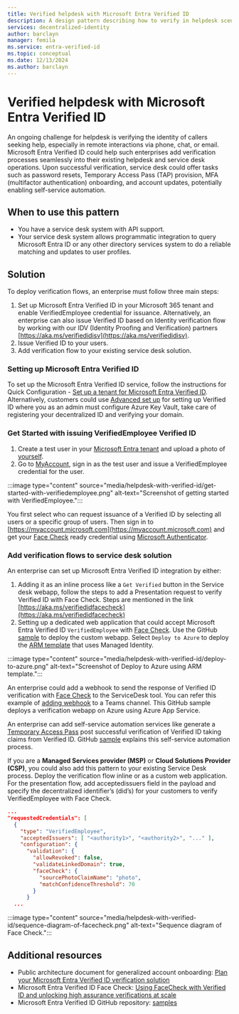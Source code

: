 ```yaml
---
title: Verified helpdesk with Microsoft Entra Verified ID
description: A design pattern describing how to verify in helpdesk scenarios
services: decentralized-identity
author: barclayn
manager: femila
ms.service: entra-verified-id
ms.topic: conceptual
ms.date: 12/13/2024
ms.author: barclayn
---
```



# Verified helpdesk with Microsoft Entra Verified ID

An ongoing challenge for helpdesk is verifying the identity of callers seeking help, especially in remote interactions via phone, chat, or email. Microsoft Entra Verified ID could help such enterprises add verification processes seamlessly into their existing helpdesk and service desk operations. Upon successful verification, service desk could offer tasks such as password resets, Temporary Access Pass (TAP) provision, MFA (multifactor authentication) onboarding, and account updates, potentially enabling self-service automation.

## When to use this pattern

- You have a service desk system with API support.
- Your service desk system allows programmatic integration to query Microsoft Entra ID or any other directory services system to do a reliable matching and updates to user profiles.

## Solution

To deploy verification flows, an enterprise must follow three main steps:

1. Set up Microsoft Entra Verified ID in your Microsoft 365 tenant and enable VerifiedEmployee credential for issuance. Alternatively, an enterprise can also issue Verified ID based on Identity verification flow by working with our IDV (Identity Proofing and Verification) partners [https://aka.ms/verifiedidisv](https://aka.ms/verifiedidisv). 
1. Issue Verified ID to your users.
1. Add verification flow to your existing service desk solution.

<a name='setting-up-entra-verified-id'></a>

### Setting up Microsoft Entra Verified ID

To set up the Microsoft Entra Verified ID service, follow the instructions for Quick Configuration - [Set up a tenant for Microsoft Entra Verified ID](verifiable-credentials-configure-tenant-quick.md). Alternatively, customers could use [Advanced set up](verifiable-credentials-configure-tenant.md) for setting up Verified ID where you as an admin must configure Azure Key Vault, take care of registering your decentralized ID and verifying your domain.

### Get Started with issuing VerifiedEmployee Verified ID

1. Create a test user in your [Microsoft Entra tenant](https://entra.microsoft.com/#view/Microsoft_AAD_UsersAndTenants/UserManagementMenuBlade/%7E/AllUsers/menuId/) and upload a photo of [yourself](https://support.microsoft.com/office/add-your-profile-photo-to-microsoft-365-2eaf93fd-b3f1-43b9-9cdc-bdcd548435b7).
1. Go to [MyAccount](verifiable-credentials-configure-tenant-quick.md#myaccount-available-now-to-simplify-issuance-of-workplace-credentials), sign in as the test user and issue a VerifiedEmployee credential for the user.

:::image type="content" source="media/helpdesk-with-verified-id/get-started-with-verifiedemployee.png" alt-text="Screenshot of getting started with VerifiedEmployee.":::

You first select who can request issuance of a Verified ID by selecting all users or a specific group of users. Then sign in to [https://myaccount.microsoft.com](https://myaccount.microsoft.com) and get your [Face Check](using-facecheck.md) ready credential using [Microsoft Authenticator](https://www.microsoft.com/security/mobile-authenticator-app). 

### Add verification flows to service desk solution

An enterprise can set up Microsoft Entra Verified ID integration by either:

1. Adding it as an inline process like a `Get Verified` button in the Service desk webapp, follow the steps to add a Presentation request to verify Verified ID with Face Check. Steps are mentioned in the link [https://aka.ms/verifiedidfacecheck](https://aka.ms/verifiedidfacecheck)
1. Setting up a dedicated web application that could accept Microsoft Entra Verified ID `VerifiedEmployee` with [Face Check](using-facecheck.md). Use the GitHub [sample](https://github.com/Azure-Samples/active-directory-verifiable-credentials-dotnet/tree/main/6-woodgrove-helpdesk) to deploy the custom webapp. Select `Deploy to Azure` to deploy the [ARM template](/azure/azure-resource-manager/templates/) that uses Managed Identity.

:::image type="content" source="media/helpdesk-with-verified-id/deploy-to-azure.png" alt-text="Screenshot of Deploy to Azure using ARM template.":::

An enterprise could add a webhook to send the response of Verified ID verification with [Face Check](using-facecheck.md) to the ServiceDesk tool. You can refer this example of [adding webhook](/microsoftteams/platform/webhooks-and-connectors/what-are-webhooks-and-connectors) to a Teams channel. This GitHub sample deploys a verification webapp on Azure using Azure App Service. 

An enterprise can add self-service automation services like generate a [Temporary Access Pass](~/identity/authentication/howto-authentication-temporary-access-pass.md) post successful verification of Verified ID taking claims from Verified ID. GitHub [sample](https://github.com/Azure-Samples/active-directory-verifiable-credentials-dotnet/tree/main/5-onboard-with-tap) explains this self-service automation process.

If you are a **Managed Services provider (MSP)** or **Cloud Solutions Provider (CSP)**, you could also add this pattern to your existing Service Desk process. Deploy the verification flow inline or as a custom web application. For the presentation flow, add acceptedissuers field in the payload and specify the decentralized identifier’s (did’s) for your customers to verify VerifiedEmployee with Face Check.

```json
...
"requestedCredentials": [ 
  { 
    "type": "VerifiedEmployee", 
    "acceptedIssuers": [ "<authority1>", "<authority2>", "..." ], 
    "configuration": { 
      "validation": { 
        "allowRevoked": false, 
        "validateLinkedDomain": true, 
        "faceCheck": { 
          "sourcePhotoClaimName": "photo", 
          "matchConfidenceThreshold": 70 
        } 
      }
  ...
```

:::image type="content" source="media/helpdesk-with-verified-id/sequence-diagram-of-facecheck.png" alt-text="Sequence diagram of Face Check.":::

## Additional resources

- Public architecture document for generalized account onboarding: [Plan your Microsoft Entra Verified ID verification solution](plan-verification-solution.md#account-onboarding)
- Microsoft Entra Verified ID Face Check: [Using FaceCheck with Verified ID and unlocking high assurance verifications at scale](using-facecheck.md)
- Microsoft Entra Verified ID GitHub repository: [samples](https://aka.ms/vcsample)